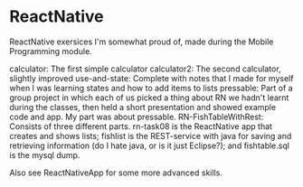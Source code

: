 # ReactNative

ReactNative exersices I'm somewhat proud of, made during the Mobile Programming module.

calculator: The first simple calculator
calculator2: The second calculator, slightly improved
use-and-state: Complete with notes that I made for myself when I was learning states and how to add items to lists
pressable: Part of a group project in which each of us picked a thing about RN we hadn't learnt during the classes, then held a short presentation and showed example code and app. My part was about pressable.
RN-FishTableWithRest: Consists of three different parts. rn-task08 is the ReactNative app that creates and shows lists; fishlist is the REST-service with java for saving and retrieving information (do I hate java, or is it just Eclipse?); and fishtable.sql is the mysql dump.

Also see ReactNativeApp for some more advanced skills.
